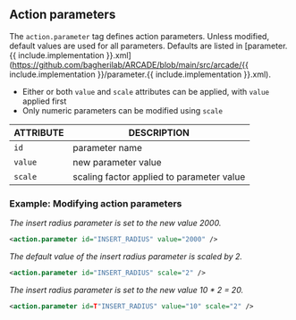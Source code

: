 ## Action parameters

The `action.parameter` tag defines action parameters.
Unless modified, default values are used for all parameters.
Defaults are listed in [parameter.{{ include.implementation }}.xml](https://github.com/bagherilab/ARCADE/blob/main/src/arcade/{{ include.implementation }}/parameter.{{ include.implementation }}.xml).

- Either or both `value` and `scale` attributes can be applied, with `value` applied first
- Only numeric parameters can be modified using `scale`

| ATTRIBUTE | DESCRIPTION                               |
| --------- | ----------------------------------------- |
| `id`      | parameter name                            |
| `value`   | new parameter value                       |
| `scale`   | scaling factor applied to parameter value |

### Example: Modifying action parameters

_The insert radius parameter is set to the new value 2000._

```xml
<action.parameter id="INSERT_RADIUS" value="2000" />
```

_The default value of the insert radius parameter is scaled by 2._

```xml
<action.parameter id="INSERT_RADIUS" scale="2" />
```

_The insert radius parameter is set to the new value 10 * 2 = 20._

```xml
<action.parameter id=T"INSERT_RADIUS" value="10" scale="2" />
```
